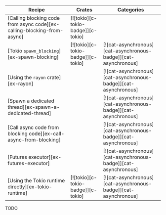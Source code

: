 | Recipe | Crates | Categories |
|--------|--------|------------|
| [Calling blocking code from async code][ex-calling-blocking-from-async] | [![tokio][c-tokio-badge]][c-tokio] |  |
| [Tokio `spawn_blocking`][ex-spawn-blocking] | [![tokio][c-tokio-badge]][c-tokio]  | [![cat-asynchronous][cat-asynchronous-badge]][cat-asynchronous] |
| [Using the `rayon` crate][ex-rayon] |  | [![cat-asynchronous][cat-asynchronous-badge]][cat-asynchronous] |
| [Spawn a dedicated thread][ex-spawn-a-dedicated-thread] |  | [![cat-asynchronous][cat-asynchronous-badge]][cat-asynchronous] |
| [Call async code from blocking code][ex-call-async-from-blocking] |  | [![cat-asynchronous][cat-asynchronous-badge]][cat-asynchronous] |
| [Futures executor][ex-futures-executor] |  | [![cat-asynchronous][cat-asynchronous-badge]][cat-asynchronous] |
| [Using the Tokio runtime directly][ex-tokio-runtime] | [![tokio][c-tokio-badge]][c-tokio]  | [![cat-asynchronous][cat-asynchronous-badge]][cat-asynchronous] |

<div class="hidden">
TODO
</div>
